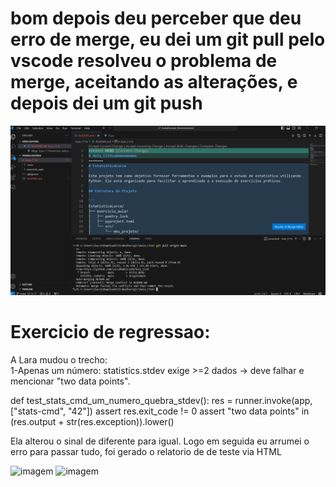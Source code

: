 # bom depois deu perceber que deu erro de merge, eu dei um git pull  pelo vscode resolveu o problema de merge, aceitando as alterações, e depois dei um  git push

![imagem](./erro_merge.png)

# Exercicio de regressao: 
 A Lara mudou o trecho:  
 1-Apenas um número: statistics.stdev exige >=2 dados -> deve falhar e mencionar "two data points".
 
 def test_stats_cmd_um_numero_quebra_stdev():
   res = runner.invoke(app, ["stats-cmd", "42"])
     assert res.exit_code != 0
     assert "two data points" in (res.output + str(res.exception)).lower()
     
 Ela alterou o sinal de diferente para igual.
 Logo em seguida eu arrumei o erro para passar tudo, foi gerado o relatorio de de teste via HTML

![imagem](./imagem1.png)
![imagem](./imagem2.png)
